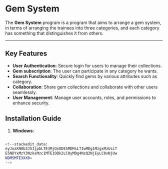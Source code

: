 # Gem System
The **Gem System** program is a program that aims to arrange a gem system, in terms of arranging the trainees into three categories, and each category has something that distinguishes it from others.

---

## Key Features
-  **User Authentication**: Secure login for users to manage their collections.
-  **Gem subscription**: The user can participate in any category he wants.
- **Search Functionality**: Quickly find gems by various attributes such as category.
- **Collaboration**: Share gem collections and collaborate with other users seamlessly.
- **User Management**: Manage user accounts, roles, and permissions to enhance security.

## Installation Guide  
1.  **Windows**:
 ```bash git clone https://github.com/yourusername/gem-system.git cd gem-system npm install npm start

<!--stackedit_data:
eyJoaXN0b3J5IjpbLTE3MjQxODE5MDMsLTIwMDg1MzgxMzUsLT
E5NDYxMzY3NzksMzc1MTE1ODk2LC0yMDg4NzQ2NjEyLC0xNjUw
NDM5MTE3XX0=
-->